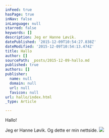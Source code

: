 ```yaml
---
inFeed: true
hasPage: true
inNav: false
inLanguage: null
starred: false
keywords: []
description: Jeg er Hanne Løvik.
datePublished: '2015-12-09T10:54:27.838Z'
dateModified: '2015-12-09T10:54:13.474Z'
title: Hallo
author: []
sourcePath: _posts/2015-12-09-hallo.md
published: true
authors: []
publisher:
  name: null
  domain: null
  url: null
  favicon: null
url: hallo/index.html
_type: Article

---
```

Hallo!

Jeg er Hanne Løvik. Og dette er min nettside.
![](https://the-grid-user-content.s3-us-west-2.amazonaws.com/3ac6dbbd-5048-4760-aa5a-85cdc5878beb.gif)
